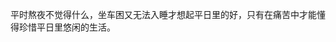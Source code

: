 <div style="display:none;" class="author">
{
    "date" : "2025-08-02",
    "weather" : "clear-night",
    "hashtag" : ["生活"],
    "picture" : []
}
</div>

平时熬夜不觉得什么，坐车困又无法入睡才想起平日里的好，只有在痛苦中才能懂得珍惜平日里悠闲的生活。